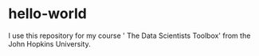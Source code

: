 # hello-world
I use this repository for my course ' The Data Scientists Toolbox' from the John Hopkins University.
